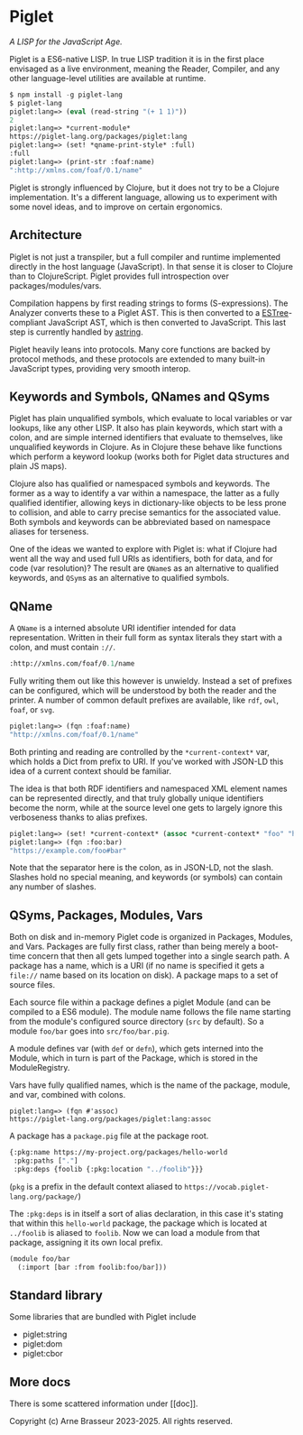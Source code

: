 # Piglet

_A LISP for the JavaScript Age._

Piglet is a ES6-native LISP. In true LISP tradition it is in the first place
envisaged as a live environment, meaning the Reader, Compiler, and any other
language-level utilities are available at runtime.

```lisp
$ npm install -g piglet-lang
$ piglet-lang
piglet:lang=> (eval (read-string "(+ 1 1)"))
2
piglet:lang=> *current-module*
https://piglet-lang.org/packages/piglet:lang
piglet:lang=> (set! *qname-print-style* :full) 
:full
piglet:lang=> (print-str :foaf:name)
":http://xmlns.com/foaf/0.1/name"
```

Piglet is strongly influenced by Clojure, but it does not try to be a Clojure
implementation. It's a different language, allowing us to experiment with some
novel ideas, and to improve on certain ergonomics.

## Architecture

Piglet is not just a transpiler, but a full compiler and runtime implemented
directly in the host language (JavaScript). In that sense it is closer to
Clojure than to ClojureScript. Piglet provides full introspection over
packages/modules/vars.

Compilation happens by first reading strings to forms (S-expressions). The
Analyzer converts these to a Piglet AST. This is then converted to a
[ESTree](https://github.com/estree/estree)-compliant JavaScript AST, which is
then converted to JavaScript. This last step is currently handled by
[astring](https://github.com/davidbonnet/astring).

Piglet heavily leans into protocols. Many core functions are backed by protocol
methods, and these protocols are extended to many built-in JavaScript types,
providing very smooth interop.

## Keywords and Symbols, QNames and QSyms

Piglet has plain unqualified symbols, which evaluate to local variables or var
lookups, like any other LISP. It also has plain keywords, which start with a
colon, and are simple interned identifiers that evaluate to themselves, like
unqualified keywords in Clojure. As in Clojure these behave like functions which
perform a keyword lookup (works both for Piglet data structures and plain JS
maps).

Clojure also has qualified or namespaced symbols and keywords. The former as a
way to identify a var within a namespace, the latter as a fully qualified
identifier, allowing keys in dictionary-like objects to be less prone to
collision, and able to carry precise semantics for the associated value. Both
symbols and keywords can be abbreviated based on namespace aliases for
terseness.

One of the ideas we wanted to explore with Piglet is: what if Clojure had went
all the way and used full URIs as identifiers, both for data, and for code (var
resolution)? The result are `QName`s as an alternative to qualified keywords,
and `QSym`s as an alternative to qualified symbols.

## QName

A `QName` is a interned absolute URI identifier intended for data
representation. Written in their full form as syntax literals they start with a
colon, and must contain `://`.

```lisp
:http://xmlns.com/foaf/0.1/name
```

Fully writing them out like this however is unwieldy. Instead a set of prefixes
can be configured, which will be understood by both the reader and the printer.
A number of common default prefixes are available, like `rdf`, `owl`, `foaf`, or
`svg`.

```lisp
piglet:lang=> (fqn :foaf:name)
"http://xmlns.com/foaf/0.1/name"
```

Both printing and reading are controlled by the `*current-context*` var, which
holds a Dict from prefix to URI. If you've worked with JSON-LD this idea of a
current context should be familiar.

The idea is that both RDF identifiers and namespaced XML element names can be
represented directly, and that truly globally unique identifiers become the
norm, while at the source level one gets to largely ignore this verboseness
thanks to alias prefixes.

```lisp
piglet:lang=> (set! *current-context* (assoc *current-context* "foo" "https://example.com/foo#"))
piglet:lang=> (fqn :foo:bar)
"https://example.com/foo#bar"
```

Note that the separator here is the colon, as in JSON-LD, not the slash. Slashes
hold no special meaning, and keywords (or symbols) can contain any number of
slashes.

## QSyms, Packages, Modules, Vars

Both on disk and in-memory Piglet code is organized in Packages, Modules, and
Vars. Packages are fully first class, rather than being merely a boot-time
concern that then all gets lumped together into a single search path. A package
has a name, which is a URI (if no name is specified it gets a `file://` name
based on its location on disk). A package maps to a set of source files.

Each source file within a package defines a piglet Module (and can be compiled
to a ES6 module). The module name follows the file name starting from the
module's configured source directory (`src` by default). So a module `foo/bar`
goes into `src/foo/bar.pig`.

A module defines var (with `def` or `defn`), which gets interned into the
Module, which in turn is part of the Package, which is stored in the
ModuleRegistry.

Vars have fully qualified names, which is the name of the package, module, and
var, combined with colons.

```
piglet:lang=> (fqn #'assoc)
https://piglet-lang.org/packages/piglet:lang:assoc
```

A package has a `package.pig` file at the package root.

```lisp
{:pkg:name https://my-project.org/packages/hello-world
 :pkg:paths ["."]
 :pkg:deps {foolib {:pkg:location "../foolib"}}}
```

(`pkg` is a prefix in the default context aliased to `https://vocab.piglet-lang.org/package/`)

The `:pkg:deps` is in itself a sort of alias declaration, in this case it's
stating that within this `hello-world` package, the package which is located at
`../foolib` is aliased to `foolib`. Now we can load a module from that package,
assigning it its own local prefix.

```lisp
(module foo/bar
  (:import [bar :from foolib:foo/bar]))
```

## Standard library

Some libraries that are bundled with Piglet include

- piglet:string
- piglet:dom
- piglet:cbor

## More docs

There is some scattered information under [[doc]].



Copyright (c) Arne Brasseur 2023-2025. All rights reserved.
